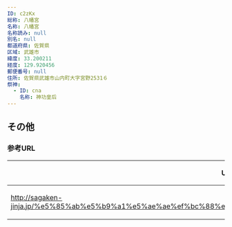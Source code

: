 ```yaml
---
ID: c2zKx
総称: 八幡宮
名称: 八幡宮
名称読み: null
別名: null
都道府県: 佐賀県
区域: 武雄市
緯度: 33.200211
経度: 129.920456
郵便番号: null
住所: 佐賀県武雄市山内町大字宮野2531６
祭神:
  - ID: cna
    名称: 神功皇后
---
```


## その他

### 参考URL

| URL                                                                                                        | 説明   |
| ---------------------------------------------------------------------------------------------------------- | ------ |
| http://sagaken-jinja.jp/%e5%85%ab%e5%b9%a1%e5%ae%ae%ef%bc%88%e4%bc%8a%e4%b8%87%e9%87%8c%e5%b8%82%ef%bc%89/ | 神社庁 |
